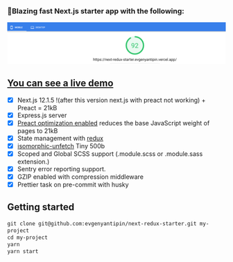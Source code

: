 ### 🚀Blazing fast Next.js starter app with the following:

![Screenshot](pagespeed-insights.png)

## [You can see a live demo](https://nextjs-starter-evgenyantipin.vercel.app/)
- [x] Next.js 12.1.5 !(after this version next.js with preact not working) + Preact = 21kB
- [x] Express.js server
- [x] [Preact optimization enabled](https://github.com/developit/nextjs-preact-demo) reduces the base JavaScript weight of pages to 21kB
- [x] State management with [redux](https://github.com/reactjs/redux)
- [x] [isomorphic-unfetch](https://github.com/developit/unfetch) Tiny 500b
- [x] Scoped and Global SCSS support (.module.scss or .module.sass extension.)
- [x] Sentry error reporting support.
- [x] GZIP enabled with compression middleware
- [x] Prettier task on pre-commit with husky
## Getting started
```
git clone git@github.com:evgenyantipin/next-redux-starter.git my-project
cd my-project
yarn
yarn start
```
